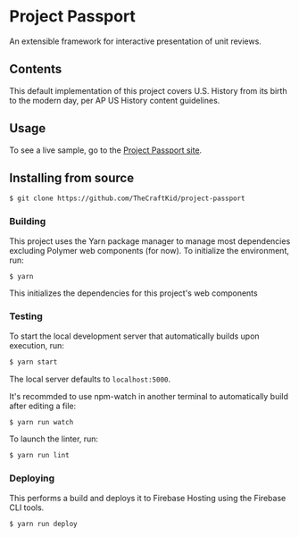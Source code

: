 # Project Passport
An extensible framework for interactive presentation of unit reviews.

## Contents
This default implementation of this project covers U.S. History from its birth 
to the modern day, per AP US History content guidelines.

## Usage
To see a live sample, go to the [Project Passport site](https://project-passport.firebaseapp.com).

## Installing from source
```bash
$ git clone https://github.com/TheCraftKid/project-passport
```

### Building
This project uses the Yarn package manager to manage most dependencies excluding
Polymer web components (for now). To initialize the environment, run:
```bash
$ yarn
```
This initializes the dependencies for this project's web components

### Testing
To start the local development server that automatically builds upon execution,
run:
```bash
$ yarn start
```
The local server defaults to `localhost:5000`.

It's recommded to use npm-watch in another terminal to automatically build 
after editing a file:
```bash
$ yarn run watch
```

To launch the linter, run:
```bash
$ yarn run lint
```
### Deploying
This performs a build and deploys it to Firebase Hosting using the Firebase 
CLI tools.
```bash
$ yarn run deploy 
```

